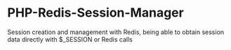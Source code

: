 # PHP-Redis-Session-Manager
Session creation and management with Redis, being able to obtain session data directly with $_SESSION or Redis calls
